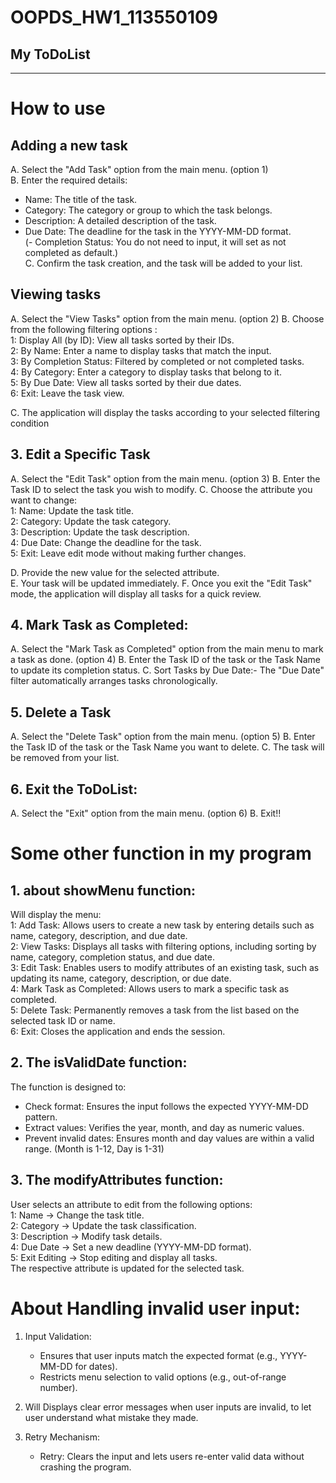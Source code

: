# OOPDS_HW1_113550109
## My ToDoList
----------------------
# How to use
## Adding a new task
A. Select the "Add Task" option from the main menu. (option 1)  
B. Enter the required details:  
   - Name: The title of the task.  
   - Category: The category or group to which the task belongs.  
   - Description: A detailed description of the task.  
   - Due Date: The deadline for the task in the YYYY-MM-DD format.  
  (- Completion Status: You do not need to input, it will set as not completed as default.)  
C. Confirm the task creation, and the task will be added to your list.  

## Viewing tasks
A. Select the "View Tasks" option from the main menu. (option 2)
B. Choose from the following filtering options :   
      1: Display All (by ID): View all tasks sorted by their IDs.      
      2: By Name: Enter a name to display tasks that match the input.      
      3: By Completion Status: Filtered by completed or not completed tasks.      
      4: By Category: Enter a category to display tasks that belong to it.      
      5: By Due Date: View all tasks sorted by their due dates.      
      6: Exit: Leave the task view.   

C. The application will display the tasks according to your selected filtering condition

## 3. Edit a Specific Task
A. Select the "Edit Task" option from the main menu. (option 3)
B. Enter the Task ID to select the task you wish to modify.
C. Choose the attribute you want to change:   
   1: Name: Update the task title.   
   2: Category: Update the task category.   
   3: Description: Update the task description.   
   4: Due Date: Change the deadline for the task.   
   5: Exit: Leave edit mode without making further changes.   

D. Provide the new value for the selected attribute.   
E. Your task will be updated immediately.
F. Once you exit the "Edit Task" mode, the application will display all tasks for a quick review.

## 4. Mark Task as Completed:
A. Select the "Mark Task as Completed" option from the main menu to mark a task as done. (option 4)
B. Enter the Task ID of the task or the Task Name to update its completion status.
C. Sort Tasks by Due Date:- The "Due Date" filter automatically arranges tasks chronologically.

## 5. Delete a Task
A. Select the "Delete Task" option from the main menu. (option 5)
B. Enter the Task ID of the task or the Task Name you want to delete.
C. The task will be removed from your list.

## 6. Exit the ToDoList:
A. Select the "Exit" option from the main menu. (option 6)
B. Exit!!

# Some other function in my program 
## 1. about showMenu function:
Will display the menu:    
     1: Add Task: Allows users to create a new task by entering details such as name, category, description, and due date.     
     2: View Tasks: Displays all tasks with filtering options, including sorting by name, category, completion status, and due date.    
     3: Edit Task: Enables users to modify attributes of an existing task, such as updating its name, category, description, or due date.    
     4: Mark Task as Completed: Allows users to mark a specific task as completed.    
     5: Delete Task: Permanently removes a task from the list based on the selected task ID or name.   
     6: Exit: Closes the application and ends the session.    

## 2. The isValidDate function:
The function is designed to: 
   - Check format: Ensures the input follows the expected YYYY-MM-DD pattern.
   - Extract values: Verifies the year, month, and day as numeric values.
   - Prevent invalid dates: Ensures month and day values are within a valid range. (Month is 1-12, Day is 1-31) 

## 3. The modifyAttributes function: 
User selects an attribute to edit from the following options:   
     1: Name → Change the task title.   
     2: Category → Update the task classification.   
     3: Description → Modify task details.   
     4: Due Date → Set a new deadline (YYYY-MM-DD format).   
     5: Exit Editing → Stop editing and display all tasks.   
The respective attribute is updated for the selected task.

# About Handling invalid user input:
1. Input Validation:
   - Ensures that user inputs match the expected format (e.g., YYYY-MM-DD for dates).
   - Restricts menu selection to valid options (e.g., out-of-range number).

2. Will Displays clear error messages when user inputs are invalid, to let user understand what mistake they made.

3. Retry Mechanism:
   - Retry: Clears the input and lets users re-enter valid data without crashing the program.
























